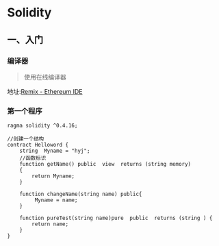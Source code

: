 # Solidity





## 一、入门

### 编译器

>使用在线编译器

地址:[Remix - Ethereum IDE](https://remix.ethereum.org/#lang=en&optimize=false&runs=200&evmVersion=null&version=soljson-v0.8.18+commit.87f61d96.js)





### 第一个程序

```solidity
ragma solidity ^0.4.16;

//创建一个结构
contract Helloword {
    string  Myname = "hyj";
    //函数标识
    function getName() public  view  returns (string memory)
    {
        return Myname;
    }

    function changeName(string name) public{
         Myname = name;
    }

    function pureTest(string name)pure  public  returns (string ) {
        return name;
    }
}  
```





